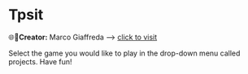 # Tpsit

🌐💼**Creator:** Marco Giaffreda -->
[click to visit]() 

Select the game you would like to play in the drop-down menu called projects. Have fun!
